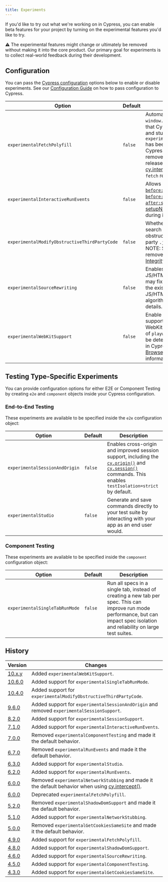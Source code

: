 ```yaml
---
title: Experiments
---
```


If you'd like to try out what we're working on in Cypress, you can enable beta
features for your project by turning on the experimental features you'd like to
try.

<Alert type="warning">

⚠️ The experimental features might change or ultimately be removed without
making it into the core product. Our primary goal for experiments is to collect
real-world feedback during their development.

</Alert>

## Configuration

You can pass the [Cypress configuration](/guides/references/configuration)
options below to enable or disable experiments. See our
[Configuration Guide](/guides/references/configuration) on how to pass
configuration to Cypress.

| Option                                        | Default | Description                                                                                                                                                                                                                                                                                                                    |
| --------------------------------------------- | ------- | ------------------------------------------------------------------------------------------------------------------------------------------------------------------------------------------------------------------------------------------------------------------------------------------------------------------------------ |
| `experimentalFetchPolyfill`                   | `false` | Automatically replaces `window.fetch` with a polyfill that Cypress can spy on and stub. Note: `experimentalFetchPolyfill` has been deprecated in Cypress 6.0.0 and will be removed in a future release. Consider using [cy.intercept()](/api/commands/intercept) to intercept `fetch` requests instead.                        |
| `experimentalInteractiveRunEvents`            | `false` | Allows listening to the [`before:run`](/api/plugins/before-run-api), [`after:run`](/api/plugins/after-run-api), [`before:spec`](/api/plugins/before-spec-api), and [`after:spec`](/api/plugins/after-spec-api) events in the [setupNodeEvents](/guides/tooling/plugins-guide#Using-a-plugin) function during interactive mode. |
| `experimentalModifyObstructiveThirdPartyCode` | `false` | Whether Cypress will search for and replace obstructive code in third party `.js` or `.html` files. NOTE: Setting this flag removes [Subresource Integrity (SRI)](https://developer.mozilla.org/en-US/docs/Web/Security/Subresource_Integrity).                                                                                |
| `experimentalSourceRewriting`                 | `false` | Enables AST-based JS/HTML rewriting. This may fix issues caused by the existing regex-based JS/HTML replacement algorithm. See [#5273](https://github.com/cypress-io/cypress/issues/5273) for details.                                                                                                                         |
| `experimentalWebKitSupport`                   | `false` | Enable experimental support for running tests in WebKit. When set, installs of `playwright-webkit` will be detected and available in Cypress. See [Launching Browsers](/guides/guides/launching-browsers#WebKit-Experimental) for more information.                                                                            |

## Testing Type-Specific Experiments

You can provide configuration options for either E2E or Component Testing by
creating `e2e` and `component` objects inside your Cypress configuration.

### End-to-End Testing

These experiments are available to be specified inside the `e2e` configuration
object:

| Option                         | Default | Description                                                                                                                                                                                                  |
| ------------------------------ | ------- | ------------------------------------------------------------------------------------------------------------------------------------------------------------------------------------------------------------ |
| `experimentalSessionAndOrigin` | `false` | Enables cross-origin and improved session support, including the [`cy.origin()`](/api/commands/origin) and [`cy.session()`](/api/commands/session) commands. This enables `testIsolation=strict` by default. |
| `experimentalStudio`           | `false` | Generate and save commands directly to your test suite by interacting with your app as an end user would.                                                                                                    |

### Component Testing

These experiments are available to be specified inside the `component`
configuration object:

| Option                         | Default | Description                                                                                                                                                                       |
| ------------------------------ | ------- | --------------------------------------------------------------------------------------------------------------------------------------------------------------------------------- |
| `experimentalSingleTabRunMode` | `false` | Run all specs in a single tab, instead of creating a new tab per spec. This can improve run mode performance, but can impact spec isolation and reliability on large test suites. |

## History

| Version                                       | Changes                                                                                                                      |
| --------------------------------------------- | ---------------------------------------------------------------------------------------------------------------------------- |
| [10.x.y](/guides/references/changelog#10-x-y) | Added `experimentalWebKitSupport`.                                                                                           |
| [10.6.0](/guides/references/changelog#10-6-0) | Added support for `experimentalSingleTabRunMode`.                                                                            |
| [10.4.0](/guides/references/changelog#10-4-0) | Added support for `experimentalModifyObstructiveThirdPartyCode`.                                                             |
| [9.6.0](/guides/references/changelog#9-6-0)   | Added support for `experimentalSessionAndOrigin` and removed `experimentalSessionSupport`.                                   |
| [8.2.0](/guides/references/changelog#8-2-0)   | Added support for `experimentalSessionSupport`.                                                                              |
| [7.1.0](/guides/references/changelog#7-1-0)   | Added support for `experimentalInteractiveRunEvents`.                                                                        |
| [7.0.0](/guides/references/changelog#7-0-0)   | Removed `experimentalComponentTesting` and made it the default behavior.                                                     |
| [6.7.0](/guides/references/changelog#6-7-0)   | Removed `experimentalRunEvents` and made it the default behavior.                                                            |
| [6.3.0](/guides/references/changelog#6-3-0)   | Added support for `experimentalStudio`.                                                                                      |
| [6.2.0](/guides/references/changelog#6-2-0)   | Added support for `experimentalRunEvents`.                                                                                   |
| [6.0.0](/guides/references/changelog#6-0-0)   | Removed `experimentalNetworkStubbing` and made it the default behavior when using [cy.intercept()](/api/commands/intercept). |
| [6.0.0](/guides/references/changelog#6-0-0)   | Deprecated `experimentalFetchPolyfill`.                                                                                      |
| [5.2.0](/guides/references/changelog#5-2-0)   | Removed `experimentalShadowDomSupport` and made it the default behavior.                                                     |
| [5.1.0](/guides/references/changelog#5-1-0)   | Added support for `experimentalNetworkStubbing`.                                                                             |
| [5.0.0](/guides/references/changelog#5-0-0)   | Removed `experimentalGetCookiesSameSite` and made it the default behavior.                                                   |
| [4.9.0](/guides/references/changelog#4-9-0)   | Added support for `experimentalFetchPolyfill`.                                                                               |
| [4.8.0](/guides/references/changelog#4-8-0)   | Added support for `experimentalShadowDomSupport`.                                                                            |
| [4.6.0](/guides/references/changelog#4-6-0)   | Added support for `experimentalSourceRewriting`.                                                                             |
| [4.5.0](/guides/references/changelog#4-5-0)   | Added support for `experimentalComponentTesting`.                                                                            |
| [4.3.0](/guides/references/changelog#4-3-0)   | Added support for `experimentalGetCookiesSameSite`.                                                                          |
